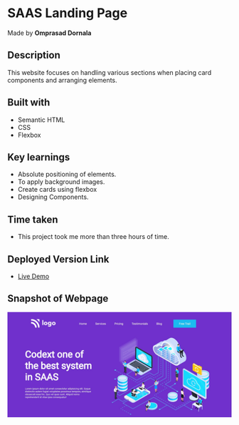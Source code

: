 # SAAS Landing Page

Made by **Omprasad Dornala**

## Description

This website focuses on handling various sections when placing card components and arranging elements.

## Built with

- Semantic HTML
- CSS
- Flexbox

## Key learnings

- Absolute positioning of elements.
- To apply background images.
- Create cards using flexbox
- Designing Components.

## Time taken

- This project took me more than three hours of time.

## Deployed Version Link

- [Live Demo](https://saas-landing-page-op.netlify.app/)

## Snapshot of Webpage

![Desktop view](./Thumbnail.png)